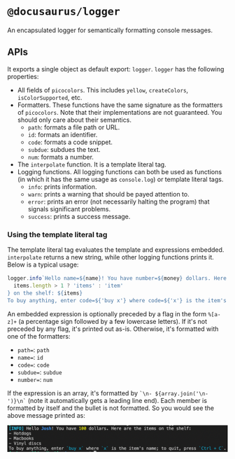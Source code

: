 # `@docusaurus/logger`

An encapsulated logger for semantically formatting console messages.

## APIs

It exports a single object as default export: `logger`. `logger` has the following properties:

- All fields of `picocolors`. This includes `yellow`, `createColors`, `isColorSupported`, etc.
- Formatters. These functions have the same signature as the formatters of `picocolors`. Note that their implementations are not guaranteed. You should only care about their semantics.
  - `path`: formats a file path or URL.
  - `id`: formats an identifier.
  - `code`: formats a code snippet.
  - `subdue`: subdues the text.
  - `num`: formats a number.
- The `interpolate` function. It is a template literal tag.
- Logging functions. All logging functions can both be used as functions (in which it has the same usage as `console.log`) or template literal tags.
  - `info`: prints information.
  - `warn`: prints a warning that should be payed attention to.
  - `error`: prints an error (not necessarily halting the program) that signals significant problems.
  - `success`: prints a success message.

### Using the template literal tag

The template literal tag evaluates the template and expressions embedded. `interpolate` returns a new string, while other logging functions prints it. Below is a typical usage:

```js
logger.info`Hello name=${name}! You have number=${money} dollars. Here are the ${
  items.length > 1 ? 'items' : 'item'
} on the shelf: ${items}
To buy anything, enter code=${'buy x'} where code=${'x'} is the item's name; to quit, press code=${'Ctrl + C'}.`;
```

An embedded expression is optionally preceded by a flag in the form `%[a-z]+` (a percentage sign followed by a few lowercase letters). If it's not preceded by any flag, it's printed out as-is. Otherwise, it's formatted with one of the formatters:

- `path=`: `path`
- `name=`: `id`
- `code=`: `code`
- `subdue=`: `subdue`
- `number=`: `num`

If the expression is an array, it's formatted by `` `\n- ${array.join('\n- ')}\n` `` (note it automatically gets a leading line end). Each member is formatted by itself and the bullet is not formatted. So you would see the above message printed as:

![demo](./demo.png)
